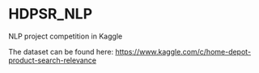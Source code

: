 # HDPSR_NLP
NLP project competition in Kaggle

The dataset can be found here:
https://www.kaggle.com/c/home-depot-product-search-relevance
